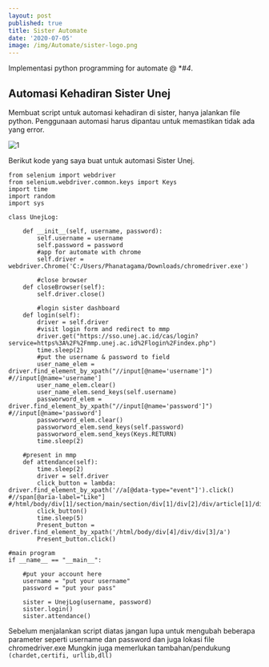 ```yaml
---
layout: post
published: true
title: Sister Automate
date: '2020-07-05'
image: /img/Automate/sister-logo.png
---
```

Implementasi python programming for automate @ **#4*.

## Automasi Kehadiran Sister Unej

Membuat script untuk automasi kehadiran di sister, hanya jalankan file python.
Penggunaan automasi harus dipantau untuk memastikan tidak ada yang error.

![1](/img/Automate/sister-login.png)



Berikut kode yang saya buat untuk automasi Sister Unej.

```
from selenium import webdriver
from selenium.webdriver.common.keys import Keys
import time
import random
import sys

class UnejLog:

    def __init__(self, username, password):
        self.username = username
        self.password = password
        #app for automate with chrome
        self.driver = webdriver.Chrome('C:/Users/Phanatagama/Downloads/chromedriver.exe')

        #close browser
    def closeBrowser(self):
        self.driver.close()

        #login sister dashboard
    def login(self):
        driver = self.driver
        #visit login form and redirect to mmp
        driver.get("https://sso.unej.ac.id/cas/login?service=https%3A%2F%2Fmmp.unej.ac.id%2Flogin%2Findex.php")
        time.sleep(2)
        #put the username & password to field
        user_name_elem = driver.find_element_by_xpath("//input[@name='username']") #//input[@name='username']
        user_name_elem.clear()
        user_name_elem.send_keys(self.username)
        passworword_elem = driver.find_element_by_xpath("//input[@name='password']")	#//input[@name='password']
        passworword_elem.clear()
        passworword_elem.send_keys(self.password)
        passworword_elem.send_keys(Keys.RETURN)
        time.sleep(2)

    #present in mmp
    def attendance(self):
    	time.sleep(2)
    	driver = self.driver
    	click_button = lambda: driver.find_element_by_xpath('//a[@data-type="event"]').click()	#//span[@aria-label="Like"] #/html/body/div[1]/section/main/section/div[1]/div[2]/div/article[1]/div[2]/section[1]/span[1]/button/svg/path
    	click_button()
    	time.sleep(5)
    	Present_button = driver.find_element_by_xpath('/html/body/div[4]/div/div[3]/a')
    	Present_button.click()

#main program
if __name__ == "__main__":

    #put your account here
    username = "put your username"
    password = "put your pass"

    sister = UnejLog(username, password)
    sister.login()
    sister.attendance()
```

Sebelum menjalankan script diatas jangan lupa untuk mengubah beberapa parameter seperti username dan password dan juga lokasi file chromedriver.exe
Mungkin juga memerlukan tambahan/pendukung `(chardet,certifi, urllib,dll)`
